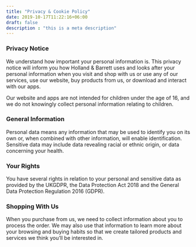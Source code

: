 ```yaml
---
title: "Privacy & Cookie Policy"
date: 2019-10-17T11:22:16+06:00
draft: false
description : "this is a meta description"
---
```


### Privacy Notice

We understand how important your personal information is. This privacy notice will inform you how Holland & Barrett uses and looks after your personal information when you visit and shop with us or use any of our services, use our website, buy products from us, or download and interact with our apps.

Our website and apps are not intended for children under the age of 16, and we do not knowingly collect personal information relating to children.

### General Information

Personal data means any information that may be used to identify you on its own or, when combined with other information, will enable identification. Sensitive data may include data revealing racial or ethnic origin, or data concerning your health.

### Your Rights

You have several rights in relation to your personal and sensitive data as provided by the UKGDPR, the Data Protection Act 2018 and the General Data Protection Regulation 2016 (GDPR).

### Shopping With Us

When you purchase from us, we need to collect information about you to process the order. We may also use that information to learn more about your browsing and buying habits so that we create tailored products and services we think you’ll be interested in.

